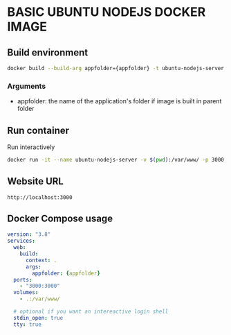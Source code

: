 # BASIC UBUNTU NODEJS DOCKER IMAGE

## Build environment

```sh
docker build --build-arg appfolder={appfolder} -t ubuntu-nodejs-server .
```

### Arguments

- appfolder: the name of the application's folder if image is built in parent folder

## Run container

Run interactively

```sh
docker run -it --name ubuntu-nodejs-server -v $(pwd):/var/www/ -p 3000:3000 ubuntu-nodejs-server
```

## Website URL

```
http://localhost:3000
```

## Docker Compose usage

```yaml
version: "3.8"
services:
  web:
    build:
      context: .
      args:
        appfolder: {appfolder}
  ports:
    - "3000:3000"
  volumes:
    - .:/var/www/

  # optional if you want an intereactive login shell
  stdin_open: true
  tty: true
```